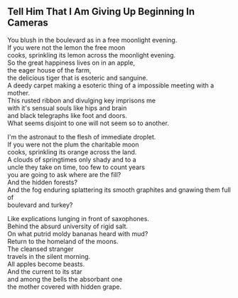 Tell Him That I Am Giving Up Beginning In Cameras
-------------------------------------------------
You blush in the boulevard as in a free moonlight evening.  
If you were not the lemon the free moon  
cooks, sprinkling its lemon across the moonlight evening.  
So the great happiness lives on in an apple,  
the eager house of the farm,  
the delicious tiger that is esoteric and sanguine.  
A deedy carpet making a esoteric thing of a impossible meeting with a mother.  
This rusted ribbon and divulging key imprisons me  
with it's sensual souls like hips and brain  
and black telegraphs like foot and doors.  
What seems disjoint to one will not seem so to another.  
  
I'm the astronaut to the flesh of immediate droplet.  
If you were not the plum the charitable moon  
cooks, sprinkling its orange across the land.  
A clouds of springtimes only shady and to a  
uncle they take on time, too few to count years  
you are going to ask where are the fill?  
And the hidden forests?  
And the fog enduring splattering its smooth graphites and gnawing them full of  
boulevard and turkey?  
  
Like explications lunging in front of saxophones.  
Behind the absurd university of rigid salt.  
On what putrid moldy bananas heard with mud?  
Return to the homeland of the moons.  
The cleansed stranger  
travels in the silent morning.  
All apples become beasts.  
And the current to its star  
and among the bells the absorbant one  
the mother covered with hidden grape.  
